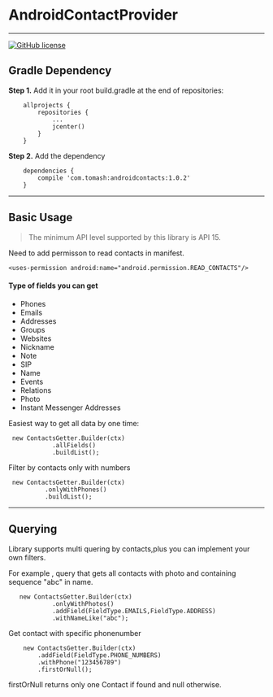 AndroidContactProvider
===================
----------------------------------
[![GitHub license](https://img.shields.io/github/license/mashape/apistatus.svg)](https://github.com/blainepwnz/AndroidContacts/blob/master/LICENSE.txt)


Gradle Dependency
---------------------------
**Step 1.** Add it in your root build.gradle at the end of repositories:
```
	allprojects {
		repositories {
			...
			jcenter()
    	}
	}
```
**Step 2.** Add the dependency
```
	dependencies {
		compile 'com.tomash:androidcontacts:1.0.2'
	}
```

---


 Basic Usage
------------------


>The minimum API level supported by this library is API 15.

Need to add permisson to read contacts in manifest.
```
<uses-permission android:name="android.permission.READ_CONTACTS"/>
```

#### Type of fields you can get

* Phones
* Emails
* Addresses
* Groups
* Websites
* Nickname
* Note
* SIP
* Name
* Events
* Relations
* Photo
* Instant Messenger Addresses

Easiest way to get all data by one time:
```
 new ContactsGetter.Builder(ctx)
            .allFields()
            .buildList();
```
Filter by contacts only with numbers
```
 new ContactsGetter.Builder(ctx)
          .onlyWithPhones()
		  .buildList();          
```
---
Querying
------------------
Library supports multi quering by contacts,plus you can implement your own filters.

For example , query that gets all contacts with photo and containing sequence "abc" in name.
```
   new ContactsGetter.Builder(ctx)
            .onlyWithPhotos()
            .addField(FieldType.EMAILS,FieldType.ADDRESS)
            .withNameLike("abc");
```              
 
 Get contact with specific phonenumber

        new ContactsGetter.Builder(ctx)
            .addField(FieldType.PHONE_NUMBERS)
            .withPhone("123456789")
            .firstOrNull();   

firstOrNull returns only one Contact if found and null otherwise.
